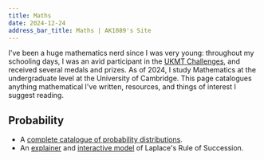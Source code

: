 ```yaml
---
title: Maths
date: 2024-12-24
address_bar_title: Maths | AK1089's Site
---
```


I've been a huge mathematics nerd since I was very young: throughout my schooling days, I was an avid participant in the [UKMT Challenges](https://ukmt.org.uk/), and received several medals and prizes. As of 2024, I study Mathematics at the undergraduate level at the University of Cambridge. This page catalogues anything mathematical I've written, resources, and things of interest I suggest reading.

## Probability

- A [complete catalogue of probability distributions](probability-distributions).
- An [explainer](laplaces-rule-of-succession) and [interactive model](laplaces-rule-of-succession/interactive) of Laplace's Rule of Succession.